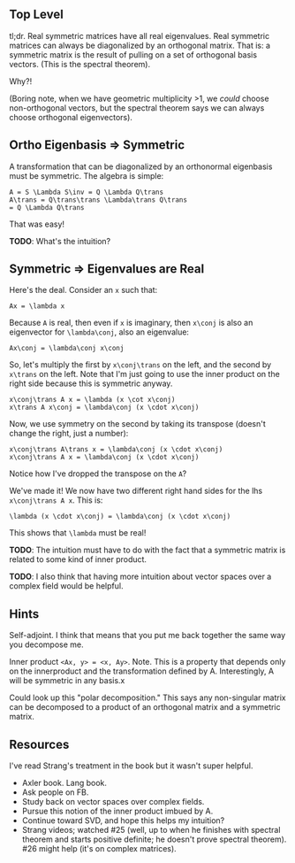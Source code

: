 ## Top Level

tl;dr. Real symmetric matrices have all real eigenvalues. Real
symmetric matrices can always be diagonalized by an orthogonal
matrix. That is: a symmetric matrix is the result of pulling on a set
of orthogonal basis vectors. (This is the spectral theorem).

Why?!

(Boring note, when we have geometric multiplicity >1, we *could*
choose non-orthogonal vectors, but the spectral theorem says we can
always choose orthogonal eigenvectors).

## Ortho Eigenbasis => Symmetric

A transformation that can be diagonalized by an orthonormal eigenbasis
must be symmetric. The algebra is simple:

    A = S \Lambda S\inv = Q \Lambda Q\trans
    A\trans = Q\trans\trans \Lambda\trans Q\trans
    = Q \Lambda Q\trans

That was easy!

**TODO**: What's the intuition?

## Symmetric => Eigenvalues are Real

Here's the deal. Consider an `x` such that:

    Ax = \lambda x

Because `A` is real, then even if `x` is imaginary, then `x\conj` is
also an eigenvector for `\lambda\conj`, also an eigenvalue:

    Ax\conj = \lambda\conj x\conj

So, let's multiply the first by `x\conj\trans` on the left, and the
second by `x\trans` on the left. Note that I'm just going to use the
inner product on the right side because this is symmetric anyway.

    x\conj\trans A x = \lambda (x \cot x\conj)
    x\trans A x\conj = \lambda\conj (x \cdot x\conj)

Now, we use symmetry on the second by taking its transpose (doesn't
change the right, just a number):

    x\conj\trans A\trans x = \lambda\conj (x \cdot x\conj)
    x\conj\trans A x = \lambda\conj (x \cdot x\conj)

Notice how I've dropped the transpose on the `A`?

We've made it! We now have two different right hand sides for the lhs
`x\conj\trans A x`. This is:

    \lambda (x \cdot x\conj) = \lambda\conj (x \cdot x\conj)

This shows that `\lambda` must be real!

**TODO**: The intuition must have to do with the fact that a symmetric
matrix is related to some kind of inner product.

**TODO**: I also think that having more intuition about vector spaces
over a complex field would be helpful.

## Hints

Self-adjoint. I think that means that you put me back together the
same way you decompose me.

Inner product `<Ax, y> = <x, Ay>`. Note. This is a property that
depends only on the innerproduct and the transformation defined by
A. Interestingly, A will be symmetric in any basis.x

Could look up this "polar decomposition." This says any non-singular
matrix can be decomposed to a product of an orthogonal matrix and a
symmetric matrix.

## Resources

I've read Strang's treatment in the book but it wasn't super helpful.

* Axler book. Lang book.
* Ask people on FB.
* Study back on vector spaces over complex fields.
* Pursue this notion of the inner product imbued by A.
* Continue toward SVD, and hope this helps my intuition?
* Strang videos; watched #25 (well, up to when he finishes with
  spectral theorem and starts positive definite; he doesn't prove
  spectral theorem). #26 might help (it's on complex matrices).
